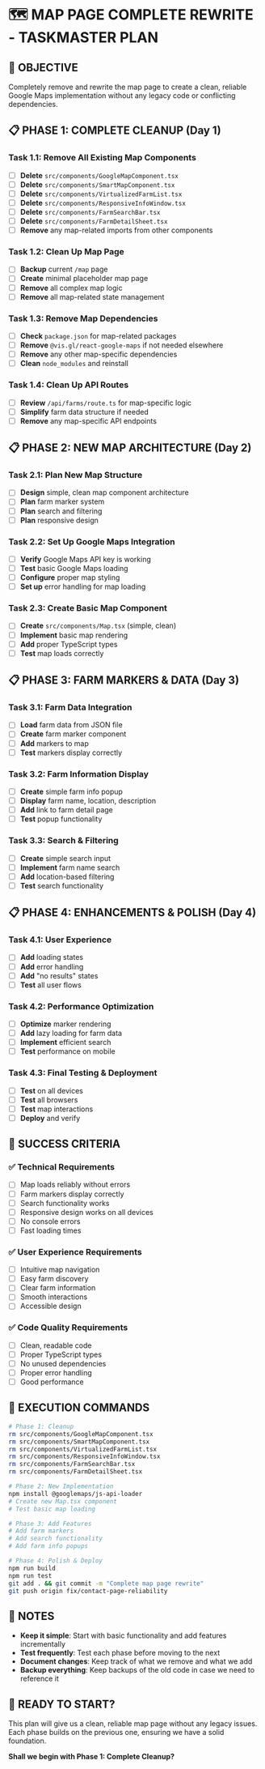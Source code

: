 # 🗺️ MAP PAGE COMPLETE REWRITE - TASKMASTER PLAN

## 🎯 OBJECTIVE
Completely remove and rewrite the map page to create a clean, reliable Google Maps implementation without any legacy code or conflicting dependencies.

## 📋 PHASE 1: COMPLETE CLEANUP (Day 1)

### Task 1.1: Remove All Existing Map Components
- [ ] **Delete** `src/components/GoogleMapComponent.tsx`
- [ ] **Delete** `src/components/SmartMapComponent.tsx`
- [ ] **Delete** `src/components/VirtualizedFarmList.tsx`
- [ ] **Delete** `src/components/ResponsiveInfoWindow.tsx`
- [ ] **Delete** `src/components/FarmSearchBar.tsx`
- [ ] **Delete** `src/components/FarmDetailSheet.tsx`
- [ ] **Remove** any map-related imports from other components

### Task 1.2: Clean Up Map Page
- [ ] **Backup** current `/map` page
- [ ] **Create** minimal placeholder map page
- [ ] **Remove** all complex map logic
- [ ] **Remove** all map-related state management

### Task 1.3: Remove Map Dependencies
- [ ] **Check** `package.json` for map-related packages
- [ ] **Remove** `@vis.gl/react-google-maps` if not needed elsewhere
- [ ] **Remove** any other map-specific dependencies
- [ ] **Clean** `node_modules` and reinstall

### Task 1.4: Clean Up API Routes
- [ ] **Review** `/api/farms/route.ts` for map-specific logic
- [ ] **Simplify** farm data structure if needed
- [ ] **Remove** any map-specific API endpoints

## 📋 PHASE 2: NEW MAP ARCHITECTURE (Day 2)

### Task 2.1: Plan New Map Structure
- [ ] **Design** simple, clean map component architecture
- [ ] **Plan** farm marker system
- [ ] **Plan** search and filtering
- [ ] **Plan** responsive design

### Task 2.2: Set Up Google Maps Integration
- [ ] **Verify** Google Maps API key is working
- [ ] **Test** basic Google Maps loading
- [ ] **Configure** proper map styling
- [ ] **Set up** error handling for map loading

### Task 2.3: Create Basic Map Component
- [ ] **Create** `src/components/Map.tsx` (simple, clean)
- [ ] **Implement** basic map rendering
- [ ] **Add** proper TypeScript types
- [ ] **Test** map loads correctly

## 📋 PHASE 3: FARM MARKERS & DATA (Day 3)

### Task 3.1: Farm Data Integration
- [ ] **Load** farm data from JSON file
- [ ] **Create** farm marker component
- [ ] **Add** markers to map
- [ ] **Test** markers display correctly

### Task 3.2: Farm Information Display
- [ ] **Create** simple farm info popup
- [ ] **Display** farm name, location, description
- [ ] **Add** link to farm detail page
- [ ] **Test** popup functionality

### Task 3.3: Search & Filtering
- [ ] **Create** simple search input
- [ ] **Implement** farm name search
- [ ] **Add** location-based filtering
- [ ] **Test** search functionality

## 📋 PHASE 4: ENHANCEMENTS & POLISH (Day 4)

### Task 4.1: User Experience
- [ ] **Add** loading states
- [ ] **Add** error handling
- [ ] **Add** "no results" states
- [ ] **Test** all user flows

### Task 4.2: Performance Optimization
- [ ] **Optimize** marker rendering
- [ ] **Add** lazy loading for farm data
- [ ] **Implement** efficient search
- [ ] **Test** performance on mobile

### Task 4.3: Final Testing & Deployment
- [ ] **Test** on all devices
- [ ] **Test** all browsers
- [ ] **Test** map interactions
- [ ] **Deploy** and verify

## 🎯 SUCCESS CRITERIA

### ✅ Technical Requirements
- [ ] Map loads reliably without errors
- [ ] Farm markers display correctly
- [ ] Search functionality works
- [ ] Responsive design works on all devices
- [ ] No console errors
- [ ] Fast loading times

### ✅ User Experience Requirements
- [ ] Intuitive map navigation
- [ ] Easy farm discovery
- [ ] Clear farm information
- [ ] Smooth interactions
- [ ] Accessible design

### ✅ Code Quality Requirements
- [ ] Clean, readable code
- [ ] Proper TypeScript types
- [ ] No unused dependencies
- [ ] Proper error handling
- [ ] Good performance

## 🚀 EXECUTION COMMANDS

```bash
# Phase 1: Cleanup
rm src/components/GoogleMapComponent.tsx
rm src/components/SmartMapComponent.tsx
rm src/components/VirtualizedFarmList.tsx
rm src/components/ResponsiveInfoWindow.tsx
rm src/components/FarmSearchBar.tsx
rm src/components/FarmDetailSheet.tsx

# Phase 2: New Implementation
npm install @googlemaps/js-api-loader
# Create new Map.tsx component
# Test basic map loading

# Phase 3: Add Features
# Add farm markers
# Add search functionality
# Add farm info popups

# Phase 4: Polish & Deploy
npm run build
npm run test
git add . && git commit -m "Complete map page rewrite"
git push origin fix/contact-page-reliability
```

## 📝 NOTES

- **Keep it simple**: Start with basic functionality and add features incrementally
- **Test frequently**: Test each phase before moving to the next
- **Document changes**: Keep track of what we remove and what we add
- **Backup everything**: Keep backups of the old code in case we need to reference it

## 🎯 READY TO START?

This plan will give us a clean, reliable map page without any legacy issues. Each phase builds on the previous one, ensuring we have a solid foundation.

**Shall we begin with Phase 1: Complete Cleanup?**

